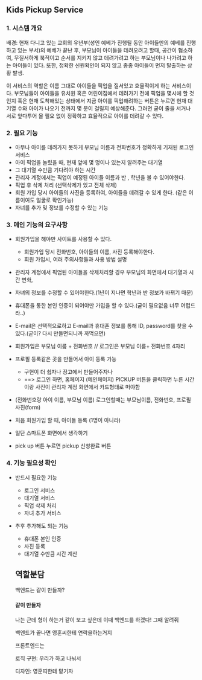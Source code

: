 ## Kids Pickup Service

### 1. 시스템 개요

배경: 현재 다니고 있는 교회의 유년부(성인 예베가 진행될 동안 아이들만의 예베를 진행하고 있는 부서)의 예베가 끝난 후, 부모님이 아이들을 데려오려고 할때, 공간이 협소하여, 무질서하게 북적이고 순서를 지키지 않고 데려가려고 하는 부모님이나 나가려고 하는 아이들이 있다. 또한, 정확한 신원확인이 되지 않고 종종 아이들이 먼저 탈출하는 상황 발생.

이 서비스의 역할은 이름 그대로 아이들을 픽업을 질서있고 효율적이게 하는 서비스이다. 부모님들이 아이들을 유치원 혹은 어린이집에서 데려가기 전에 픽업을 몇시에 할 것인지 혹은 현재 도착해있는 상태에서 지금 아이를 픽업해려하는 버튼은 누르면 현재 대기열 수와 아이가 나오기 전까지 몇 분이 걸릴지 예상해준다. 그러면 굳이 줄을 서거나 서로 앞다투어 올 필요 없이 정확하고 효율적으로 아이를 데려갈 수 있다.

### 2. 필요 기능

- 아무나 아이를 데려가지 못하게 부모님 이름과 전화번호가 정확하게 기재된 로그인 서비스 
- 아이 픽업을 눌렀을 때, 현재 앞에 몇 명이나 있는지 알려주는 대기열
- 그 대기열 수만큼 기다려야 하는 시간 
- 관리자 계정에서는 픽업이 예정된 아이들 이름과 반 , 학년을 볼 수 있어야한다.
- 픽업 후 삭제 처리 (선택삭제가 있고 전체 삭제)
- 회원 가입 당시 아이들의 사진을 등록하여, 아이들을 데려갈 수 있게 한다. (같은 이름이여도 얼굴로 확인가능)
- 자녀를 추가 및 정보를 수정할 수 있는 기능 

### 3. 메인 기능의 요구사항 

- 회원가입을 해야만 사이트를 사용할 수 있다.
  - 회원가입 당시 전화번호, 아이들의 이름, 사진 등록해야한다.
  - 회원 가입시, 여러 주의사항들과 사용 방법 설명
- 관리자 계정에서 픽업된 아이들을 삭제처리할 경우 부모님의 화면에서 대기열과 시간 변화, 
- 자녀의 정보를 수정할 수 있어야한다.(1년이 지나면 학년과 반 정보가 바뀌기 때문)
- 휴대폰을 통한 본인 인증이 되어야만 가입을 할 수 있다.(굳이 필요없음 너무 어렵드라..)
- E-mail은 선택적으로하고  E-mail과 휴대폰 정보를 통해 ID, password를 찾을 수 있다.(굳이? 다시 만들면되니까 까먹으면)
- 회원가입은 부모님 이름 + 전화번호 // 로그인은 부모님 이름+ 전화번호 4자리 
- 프로필 등록같은 곳을 만들어서 아이 등록 가능 
  - 구현이 더 쉽자나 장고에서 만들어주자나  
  - ==> 로그인 하면, 홈페이지 (메인페이지) PICKUP 버튼을 클릭하면 누른 시간이랑 사진이 관리자 계정 화면에서 카드형태로 떠야함 

- (전화번호랑 아이 이름, 부모님 이름) 로그인할때는 부모님이름, 전화번호,  프로필 사진(form) 
- 처음 회원가입 할 때, 아이들 등록 (1명이 아니라)
- 일단 스마트폰 화면에서 생각하기 
- pick up 버튼 누르면 pickup 신청완료 버튼

### 4. 기능 필요성 확인

- 반드시 필요한 기능

  - 로그인 서비스
  - 대기열 서비스
  - 픽업 삭제 처리
  - 자녀 추가 서비스

- 추후 추가해도 되는 기능

  - 휴대폰 본인 인증
  - 사진 등록
  - 대기열 수만큼 시간 계산

  
  
  ## 역할분담
  
  백엔드는 같이 만들까?
  
  #### 같이 만들자 
  
  나는 근데 형이 하는거 같이 보고 싶은데 이때 백엔드를 하겠다! 그때 알려줘 
  
  백엔드가 끝나면 영훈씨한테 연락을하는거지 
  
  프론트엔드는 
  
  로직 구현: 우리가 하고 나눠서
  
  디자인: 영훈띠한테 맡기자
